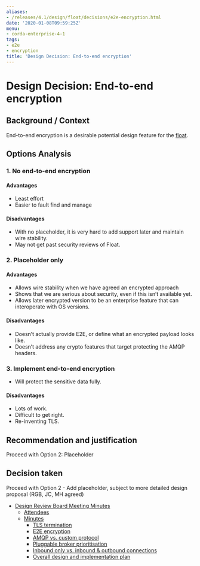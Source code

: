 ```yaml
---
aliases:
- /releases/4.1/design/float/decisions/e2e-encryption.html
date: '2020-01-08T09:59:25Z'
menu:
- corda-enterprise-4-1
tags:
- e2e
- encryption
title: 'Design Decision: End-to-end encryption'
---
```



# Design Decision: End-to-end encryption


## Background / Context

End-to-end encryption is a desirable potential design feature for the [float](../design.md).


## Options Analysis


### 1. No end-to-end encryption


#### Advantages


* Least effort
* Easier to fault find and manage


#### Disadvantages


* With no placeholder, it is very hard to add support later and maintain wire stability.
* May not get past security reviews of Float.


### 2. Placeholder only


#### Advantages


* Allows wire stability when we have agreed an encrypted approach
* Shows that we are serious about security, even if this isn’t available yet.
* Allows later encrypted version to be an enterprise feature that can interoperate with OS versions.


#### Disadvantages


* Doesn’t actually provide E2E, or define what an encrypted payload looks like.
* Doesn’t address any crypto features that target protecting the AMQP headers.


### 3. Implement end-to-end encryption


* Will protect the sensitive data fully.


#### Disadvantages


* Lots of work.
* Difficult to get right.
* Re-inventing TLS.


## Recommendation and justification

Proceed with Option 2: Placeholder


## Decision taken

Proceed with Option 2 - Add placeholder, subject to more detailed design proposal (RGB, JC, MH agreed)



* [Design Review Board Meeting Minutes](drb-meeting-20171116.md)
    * [Attendees](drb-meeting-20171116.md#attendees)
    * [Minutes](drb-meeting-20171116.md#minutes)
        * [TLS termination](drb-meeting-20171116.md#id1)
        * [E2E encryption](drb-meeting-20171116.md#id2)
        * [AMQP vs. custom protocol](drb-meeting-20171116.md#id3)
        * [Pluggable broker prioritisation](drb-meeting-20171116.md#id4)
        * [Inbound only vs. inbound & outbound connections](drb-meeting-20171116.md#inbound-only-vs-inbound-outbound-connections)
        * [Overall design and implementation plan](drb-meeting-20171116.md#overall-design-and-implementation-plan)







